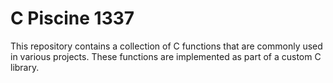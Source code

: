# C Piscine 1337

This repository contains a collection of C functions that are commonly used in various projects. These functions are implemented as part of a custom C library.

